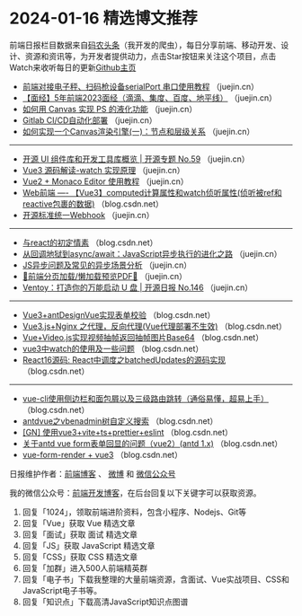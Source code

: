 # 2024-01-16 精选博文推荐

前端日报栏目数据来自[码农头条](http://toutiao.qdkfweb.cn/)（我开发的爬虫），每日分享前端、移动开发、设计、资源和资讯等，为开发者提供动力，点击Star按钮来关注这个项目，点击Watch来收听每日的更新[Github主页](https://github.com/kujian/frontendDaily)
* [前端对接电子秤、扫码枪设备serialPort 串口使用教程](https://juejin.cn/post/7323464381172301860) （juejin.cn）
* [【面经】5年前端2023面经（滴滴、集度、百度、地平线）](https://juejin.cn/post/7323436080311681060) （juejin.cn）
* [如何用 Canvas 实现 PS 的液化功能](https://juejin.cn/post/7322734881410662427) （juejin.cn）
* [Gitlab CI/CD自动化部署](https://juejin.cn/post/7323018598464077874) （juejin.cn）
* [如何实现一个Canvas渲染引擎(一)：节点和层级关系](https://juejin.cn/post/7323398442729848869) （juejin.cn）

***
* [开源 UI 组件库和开发工具库概览 | 开源专题 No.59](https://juejin.cn/post/7323271621279088690) （juejin.cn）
* [Vue3 源码解读-watch 实现原理](https://juejin.cn/post/7322771294754652196) （juejin.cn）
* [Vue2 + Monaco Editor 使用教程](https://juejin.cn/post/7322840234366140428) （juejin.cn）
* [Web前端 &#8212;- 【Vue3】computed计算属性和watch侦听属性(侦听被ref和reactive包裹的数据)](https://blog.csdn.net/weixin_68854196/article/details/135587386) （blog.csdn.net）
* [开源标准统一Webhook](https://juejin.cn/post/7323126379814322188) （juejin.cn）

***
* [与react的初定情素](https://blog.csdn.net/weixin_45788691/article/details/135466252) （blog.csdn.net）
* [从回调地狱到async/await：JavaScript异步执行的进化之路](https://juejin.cn/post/7323251349301428287) （juejin.cn）
* [JS异步问题及常见的异步场景分析](https://juejin.cn/post/7323251349301772351) （juejin.cn）
* [🌟前端分页加载/懒加载预览PDF🌟](https://juejin.cn/post/7323056643385491510) （juejin.cn）
* [Ventoy：打造你的万能启动 U 盘 | 开源日报 No.146](https://juejin.cn/post/7323398442729717797) （juejin.cn）

***
* [Vue3+antDesignVue实现表单校验](https://blog.csdn.net/2301_76604664/article/details/135604848) （blog.csdn.net）
* [Vue3.js+Nginx 之代理，反向代理(Vue代理部署不生效)](https://blog.csdn.net/qq_70282850/article/details/135610381) （blog.csdn.net）
* [Vue+Video.js实现视频抽帧返回抽帧图片Base64](https://blog.csdn.net/weixin_60457220/article/details/135605274) （blog.csdn.net）
* [vue3中watch的使用及一些问题](https://blog.csdn.net/m0_60424565/article/details/135602622) （blog.csdn.net）
* [React16源码: React中调度之batchedUpdates的源码实现](https://blog.csdn.net/Tyro_java/article/details/135583616) （blog.csdn.net）

***
* [vue-cli使用侧边栏和面包屑以及三级路由跳转（通俗易懂，超易上手）](https://blog.csdn.net/weixin_52682014/article/details/135600302) （blog.csdn.net）
* [antdvue之vbenadmin树自定义搜索](https://blog.csdn.net/leo_5210/article/details/135607368) （blog.csdn.net）
* [[GN] 使用vue3+vite+ts+prettier+eslint](https://blog.csdn.net/qazwsxedcrfvrgb/article/details/135613225) （blog.csdn.net）
* [关于antd vue form表单回显的问题（vue2）(antd 1.x)](https://blog.csdn.net/weixin_50685099/article/details/135596451) （blog.csdn.net）
* [vue-form-render + vue3](https://blog.csdn.net/qq_44792224/article/details/135601225) （blog.csdn.net）

日报维护作者：[前端博客](https://qdkfweb.cn/) 、 [微博](http://weibo.com/kujian) 和 [微信公众号](https://open.weixin.qq.com/qr/code?username=caibaojian_com)

我的微信公众号：[前端开发博客](https://open.weixin.qq.com/qr/code?username=caibaojian_com)，在后台回复以下关键字可以获取资源。

1. 回复「1024」，领取前端进阶资料，包含小程序、Nodejs、Git等
2. 回复「Vue」获取 Vue 精选文章
3. 回复「面试」获取 面试 精选文章
4. 回复「JS」获取 JavaScript 精选文章
5. 回复「CSS」获取 CSS 精选文章
6. 回复「加群」进入500人前端精英群
7. 回复「电子书」下载我整理的大量前端资源，含面试、Vue实战项目、CSS和JavaScript电子书等。
8. 回复「知识点」下载高清JavaScript知识点图谱